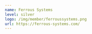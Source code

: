 ```yaml
---
name: Ferrous Systems
level: silver
logo: /img/member/ferroussystems.png
url: https://ferrous-systems.com/
---
```

